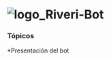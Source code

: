 # ![logo_Riveri-Bot](https://i.postimg.cc/bN5fhhwg/Riveri-Bot.png)
### Tópicos 
*Presentación del bot
